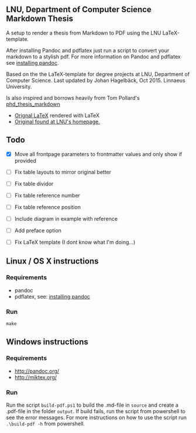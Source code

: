 ## LNU, Department of Computer Science Markdown Thesis

A setup to render a thesis from Markdown to PDF using the LNU LaTeX-template.

After installing Pandoc and pdflatex just run a script to convert your markdown to a stylish pdf.
For more information on Pandoc and pdflatex see [installing pandoc](http://pandoc.org/installing.html).

Based on the the LaTeX-template for degree projects at LNU, Department of Computer Science.
Last updated by Johan Hagelbäck, Oct 2015.
Linnaeus University.

Is also inspired and borrows heavily from Tom Pollard's [phd_thesis_markdown](https://github.com/tompollard/phd_thesis_markdown)

- [Orignal LaTeX](https://mymoodle.lnu.se/mod/resource/view.php?id=537177) rendered with LaTeX
- [Original found at LNU's homepage.](https://coursepress.lnu.se/subject/thesis-projects/report/)


## Todo
- [x] Move all frontpage parameters to frontmatter values and only show if provided
- [ ] Fix table layouts to mirror original better
- [ ] Fix table dividor
- [ ] Fix table reference number
- [ ] Fix table reference position
- [ ] Include diagram in example with reference
- [ ] Add preface option
- [ ] Fix LaTeX template (I dont know what I'm doing...)


## Linux / OS X instructions
### Requirements
 - pandoc
 - pdflatex, see: [installing pandoc](http://pandoc.org/installing.html)

### Run

```shell
make
```

## Windows instructions
### Requirements
 - http://pandoc.org/
 - http://miktex.org/

### Run
Run the script `build-pdf.ps1` to build the .md-file in `source` and create a .pdf-file in the folder `output`. If build fails, run the script from powershell to see the error messages. For more instructions on how to use the script run `.\build-pdf -h` from powershell. 
